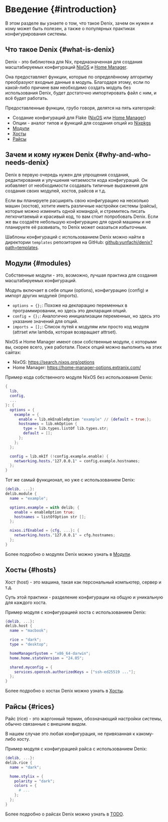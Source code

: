 # Введение {#introduction}
В этом разделе вы узнаете о том, что такое Denix, зачем он нужен и кому может быть полезен, а также о популярных практиках конфигурирования системы.

## Что такое Denix {#what-is-denix}
Denix - это библиотека для Nix, предназначенная для создания масштабируемых конфигураций [NixOS](https://nixos.org/) и [Home Manager](https://github.com/nix-community/home-manager).

Она предоставляет функции, которые по определённому алгоритму преобразуют входные данные в модуль. Благодаря этому, если по какой-либо причине вам необходимо создать модуль без использования Denix, будет достаточно импортировать файл с ним, и всё будет работать.

Предоставленные функции, грубо говоря, делятся на пять категорий:
- Создание конфигураций для Flake ([NixOS](https://nixos.org/) или [Home Manager](https://github.com/nix-community/home-manager))
- Опции - аналог типов и функций для создания опций из [Nixpkgs](https://github.com/NixOS/nixpkgs)
- [Модули](#modules)
- [Хосты](#hosts)
- [Райсы](#rices)

## Зачем и кому нужен Denix {#why-and-who-needs-denix}
Denix в первую очередь нужен для упрощения создания, редактирования и улучшения читаемости кода конфигураций. Он избавляет от необходимости создавать типичные выражения для создания своих модулей, хостов, райсов и т.д.

Если вы планируете расширять свою конфигурацию на несколько машин (хостов), хотите иметь различные настройки системы (райсы), которые можно изменить одной командой, и стремитесь писать легкочитаемый и красивый код, то вам стоит попробовать Denix. Если же вы создаёте небольшую конфигурацию для одной машины и не планируете её развивать, то Denix может оказаться избыточным.

Шаблоны конфигураций с использованием Denix можно найти в директории `templates` репозитория на GitHub: [github:yunfachi/denix?path=templates](https://github.com/yunfachi/denix/tree/master/templates).

## Модули {#modules}
Собственные модули - это, возможно, лучшая практика для создания масштабируемых конфигураций.

Модуль включает в себя опции (options), конфигурацию (config) и импорт других модулей (imports).
- `options = {};`: Похоже на декларацию переменных в программировании, но здесь это декларация опций.
- `config = {};`: Аналогично инициализации переменных, но здесь это указание значений для опций.
- `imports = [];`: Список путей к модулям или просто код модуля (attrset или lambda, которая возвращает attrset).

NixOS и Home Manager имеют свои собственные модули, с которыми вы, скорее всего, уже работали. Поиск опций можно выполнить на этих сайтах:
- NixOS: https://search.nixos.org/options
- Home Manager: https://home-manager-options.extranix.com/

Пример кода собственного модуля NixOS без использования Denix:
```nix
{
  lib,
  config,
  ...
}: {
  options = {
    example = {
      enable = lib.mkEnableOption "example" // {default = true;};
      hostnames = lib.mkOption {
        type = lib.types.listOf lib.types.str;
        default = [];
      };
    };
  };

  config = lib.mkIf (!config.example.enable) {
    networking.hosts."127.0.0.1" = config.example.hostnames;
  };
}
```
Тот же самый функционал, но уже с использованием Denix:
```nix
{delib, ...}:
delib.module {
  name = "example";

  options.example = with delib; {
    enable = enableOption true;
    hostnames = listOfOption str [];
  };

  nixos.ifEnabled = {cfg, ...}: {
    networking.hosts."127.0.0.1" = cfg.hostnames;
  };
}
```
Более подробно о модулях Denix можно узнать в [Модули](/ru/modules/introduction).

## Хосты {#hosts}
Хост (host) - это машина, такая как персональный компьютер, сервер и т.д.

Суть этой практики - разделение конфигурации на общую и уникальную для каждого хоста.

Пример модуля с конфигурацией хоста с использованием Denix:
```nix
{delib, ...}:
delib.host {
  name = "macbook";

  rice = "dark";
  type = "desktop";

  homeManagerSystem = "x86_64-darwin";
  home.home.stateVersion = "24.05";

  shared.myconfig = {
    services.openssh.authorizedKeys = ["ssh-ed25519 ..."];
  };
}
```
Более подробно о хостах Denix можно узнать в [Хосты](/hosts/introduction).

## Райсы {#rices}
Райс (rice) - это жаргонный термин, обозначающий настройки системы, обычно связанные с внешним видом.

В нашем случае это любая конфигурация, не привязанная к какому-либо хосту.

Пример модуля с конфигурацией райса с использованием Denix:
```nix
{delib, ...}:
delib.rice {
  name = "dark";

  home.stylix = {
    polarity = "dark";
    colors = {
      # ...
    };
  };
}
```
Более подробно о райсах Denix можно узнать в [TODO](/TODO).
